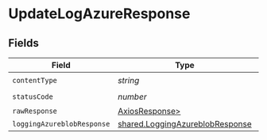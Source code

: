 # UpdateLogAzureResponse


## Fields

| Field                                                                              | Type                                                                               | Required                                                                           | Description                                                                        |
| ---------------------------------------------------------------------------------- | ---------------------------------------------------------------------------------- | ---------------------------------------------------------------------------------- | ---------------------------------------------------------------------------------- |
| `contentType`                                                                      | *string*                                                                           | :heavy_check_mark:                                                                 | N/A                                                                                |
| `statusCode`                                                                       | *number*                                                                           | :heavy_check_mark:                                                                 | N/A                                                                                |
| `rawResponse`                                                                      | [AxiosResponse>](https://axios-http.com/docs/res_schema)                           | :heavy_minus_sign:                                                                 | N/A                                                                                |
| `loggingAzureblobResponse`                                                         | [shared.LoggingAzureblobResponse](../../models/shared/loggingazureblobresponse.md) | :heavy_minus_sign:                                                                 | OK                                                                                 |